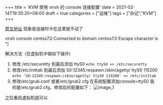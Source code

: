 +++
title = 'KVM 使用 virsh 的 console 连接配置'
date = 2021-02-14T19:35:20+08:00
draft = true
categories = ["运维"]
tags = ["杂记","KVM"]
+++

[原文地址](https://blog.csdn.net/superbfly/category_1686089.html)
现象是连接时卡在这里就不动了

virsh console centos7.0
Connected to domain centos7.0
Escape character is ^]
<!-- more -->

解决方法（在虚拟机中做如下操作）
1. 修改  /etc/securetty 到最后添加 ttyS0
    `echo ttyS0 >> /etc/securetty`
2. 修改/etc/inittab 到最后添加  S0:12345:respawn:/sbin/agetty/ ttyS0 115200
    `echo 'S0:12345:respawn:/sbin/agetty/ ttyS0 115200' >> /etc/inittab`
3. 修改/etc/grub.conf 或者/etc/grub2.cfg
    在系统配置添加console=ttyS0
    我的是/etc/grub2.cfg，修改后的配置如下：
    ![image_1][]

之后重启虚拟机就可以




[image_1]: https://images.ha0zi.com/note/2024/04/27/image-20240427223543779.png
